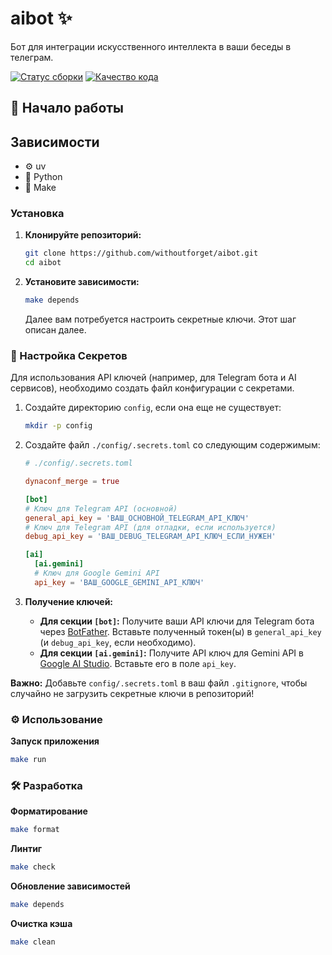 # aibot ✨

Бот для интеграции искусственного интеллекта в ваши беседы в телеграм. 

[![Статус сборки](https://img.shields.io/badge/build-passing-brightgreen)]()
[![Качество кода](https://img.shields.io/badge/code%20quality-checked-blue)]()


## 🚀 Начало работы

## Зависимости
*   ⚙️ uv
*   🐍 Python
*   🔨 Make

### Установка

1.  **Клонируйте репозиторий:**
    ```bash
    git clone https://github.com/withoutforget/aibot.git
    cd aibot
    ```

2.  **Установите зависимости:**
    ```bash
    make depends
    ```
    Далее вам потребуется настроить секретные ключи. Этот шаг описан далее.
### 🔑 Настройка Секретов 

Для использования API ключей (например, для Telegram бота и AI сервисов), необходимо создать файл конфигурации с секретами.

1.  Создайте директорию `config`, если она еще не существует:
    ```bash
    mkdir -p config
    ```
2.  Создайте файл `./config/.secrets.toml` со следующим содержимым:

    ```toml
    # ./config/.secrets.toml

    dynaconf_merge = true

    [bot]
    # Ключ для Telegram API (основной)
    general_api_key = 'ВАШ_ОСНОВНОЙ_TELEGRAM_API_КЛЮЧ'
    # Ключ для Telegram API (для отладки, если используется)
    debug_api_key = 'ВАШ_DEBUG_TELEGRAM_API_КЛЮЧ_ЕСЛИ_НУЖЕН'

    [ai]
      [ai.gemini]
      # Ключ для Google Gemini API
      api_key = 'ВАШ_GOOGLE_GEMINI_API_КЛЮЧ'
    ```

3.  **Получение ключей:**
    * **Для секции `[bot]`:** Получите ваши API ключи для Telegram бота через [BotFather](https://t.me/BotFather). Вставьте полученный токен(ы) в `general_api_key` (и `debug_api_key`, если необходимо).
    * **Для секции `[ai.gemini]`:** Получите API ключ для Gemini API в [Google AI Studio](https://aistudio.google.com/app/apikey). Вставьте его в поле `api_key`.

**Важно:** Добавьте `config/.secrets.toml` в ваш файл `.gitignore`, чтобы случайно не загрузить секретные ключи в репозиторий!

### ⚙️ Использование
**Запуск приложения**
```bash
make run
```

### 🛠️ Разработка
**Форматирование**
```bash
make format
```
**Линтиг**
```bash 
make check
```
**Обновление зависимостей**
```bash
make depends
```
**Очистка кэша**
```bash
make clean
```
